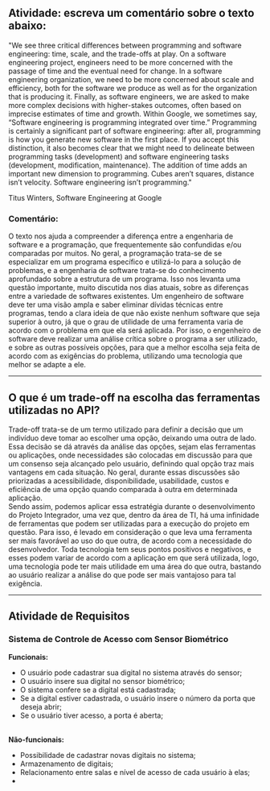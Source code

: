 <h2>Atividade: escreva um comentário sobre o texto abaixo:</h2>
"We see three critical differences between programming and software engineering: time, scale, and the trade-offs at play. On a software engineering project, engineers need to be more concerned with the passage of time and the eventual need for change. In a software engineering organization, we need to be more concerned about scale and efficiency, both for the software we produce as well as for the organization that is producing it. Finally, as software engineers, we are asked to make more complex decisions with higher-stakes outcomes, often based on imprecise estimates of time and growth. Within Google, we sometimes say, “Software engineering is programming integrated over time.” Programming is certainly a significant part of software engineering: after all, programming is how you generate new software in the first place. If you accept this distinction, it also becomes clear that we might need to delineate between programming tasks (development) and software engineering tasks (development, modification, maintenance). The addition of time adds an important new dimension to programming. Cubes aren’t squares, distance isn’t velocity. Software engineering isn’t programming."

Titus Winters, Software Engineering at Google

<h3>Comentário:</h3>
O texto nos ajuda a compreender a diferença entre a engenharia de software e a programação, que frequentemente são confundidas e/ou comparadas por muitos. No geral, a programação trata-se de se especializar em um programa específico e utilizá-lo para a solução de problemas, e a engenharia de software trata-se do conhecimento aprofundado sobre a estrutura de um programa.
Isso nos levanta uma questão importante, muito discutida nos dias atuais, sobre as diferenças entre a variedade de softwares existentes. Um engenheiro de software deve ter uma visão ampla e saber eliminar dívidas técnicas entre programas, tendo a clara ideia de que não existe nenhum software que seja superior à outro, já que o grau de utilidade de uma ferramenta varia de acordo com o problema em que ela será aplicada. Por isso, o engenheiro de software deve realizar uma análise crítica sobre o programa a ser utilizado, e sobre as outras possíveis opções, para que a melhor escolha seja feita de acordo com as exigências do problema, utilizando uma tecnologia que melhor se adapte a ele.

<br>
<hr>

<h2>O que é um trade-off na escolha das ferramentas utilizadas no API?</h2> 
Trade-off trata-se de um termo utilizado para definir a decisão que um indivíduo deve tomar ao escolher uma opção, deixando uma outra de lado. Essa decisão se dá através da análise das opções, sejam elas ferramentas ou aplicações, onde necessidades são colocadas em discussão para que um consenso seja alcançado pelo usuário, definindo qual opção traz mais vantagens em cada situação. No geral, durante essas discussões são priorizadas a acessibilidade, disponibilidade, usabilidade, custos e eficiência de uma opção quando comparada à outra em determinada aplicação. <br>
Sendo assim, podemos aplicar essa estratégia durante o desenvolvimento do Projeto Integrador, uma vez que, dentro da área de TI, há uma infinidade de ferramentas que podem ser utilizadas para a execução do projeto em questão. Para isso, é levado em consideração o que leva uma ferramenta ser mais favorável ao uso do que outra, de acordo com a necessidade do desenvolvedor. Toda tecnologia tem seus pontos positivos e negativos, e esses podem variar de acordo com a aplicação em que será utilizada, logo, uma tecnologia pode ter mais utilidade em uma área do que outra, bastando ao usuário realizar a análise do que pode ser mais vantajoso para tal exigência.

<br>
<hr>

<h2>Atividade de Requisitos</h2>
<h3>Sistema de Controle de Acesso com Sensor Biométrico</h3>
<b>Funcionais:</b>
<ul>
  <li> O usuário pode cadastrar sua digital no sistema através do sensor;
  <li> O usuário insere sua digital no sensor biométrico;
  <li> O sistema confere se a digital está cadastrada;
  <li> Se a digital estiver cadastrada, o usuário insere o número da porta que deseja abrir;
  <li> Se o usuário tiver acesso, a porta é aberta;
</ul>
<br>
<b>Não-funcionais:</b>
<ul>
  <li> Possibilidade de cadastrar novas digitais no sistema;
  <li> Armazenamento de digitais;
  <li> Relacionamento entre salas e nível de acesso de cada usuário à elas;
  <li> 
</ul>

